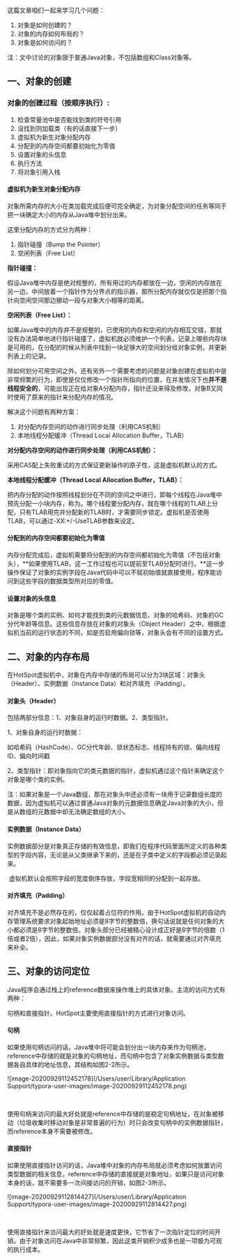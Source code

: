 这篇文章咱们一起来学习几个问题：

1. 对象是如何创建的？
2. 对象的内存如何布局的？
3. 对象是如何访问的？

注：文中讨论的对象限于普通Java对象，不包括数组和Class对象等。

## 一、对象的创建

### 对象的创建过程（按顺序执行）:

1. 检查常量池中是否能找到类的符号引用
2. 没找到则加载类（有的话直接下一步）
3. 虚拟机为新生对象分配内存
4. 分配到的内存空间都要初始化为零值
5. 设置对象的头信息
6. 执行<init>方法
7. 将对象引用入栈

#### 虚拟机为新生对象分配内存

​		对象所需内存的大小在类加载完成后便可完全确定，为对象分配空间的任务等同于把一块确定大小的内存从Java堆中划分出来。

这里分配内存的方式分为两种：

1. 指针碰撞（Bump the Pointer）
2. 空闲列表（Free List）

**指针碰撞：**

​		假设Java堆中内存是绝对规整的，所有用过的内存都放在一边，空闲的内存放在另一边，中间放着一个指针作为分界点的指示器，那所分配内存就仅仅是把那个指针向空闲空间那边挪动一段与对象大小相等的距离。

**空闲列表（Free List）：**

​		如果Java堆中的内存并不是规整的，已使用的内存和空闲的内存相互交错，那就没有办法简单地进行指针碰撞了，虚拟机就必须维护一个列表，记录上哪些内存块是可用的，在分配的时候从列表中找到一块足够大的空间划分给对象实例，并更新列表上的记录。

​		除如何划分可用空间之外，还有另外一个需要考虑的问题是对象创建在虚拟机中是非常频繁的行为，即使是仅仅修改一个指针所指向的位置，在并发情况下也**并不是线程安全的**，可能出现正在给对象A分配内存，指针还没来得及修改，对象B又同时使用了原来的指针来分配内存的情况。

解决这个问题有两种方案：

1. 对分配内存空间的动作进行同步处理（利用CAS机制）
2. 本地线程分配缓冲（Thread Local Allocation Buffer，TLAB）

**对分配内存空间的动作进行同步处理（利用CAS机制）：**

​		采用CAS配上失败重试的方式保证更新操作的原子性，这是虚拟机默认的方式。

**本地线程分配缓冲（Thread Local Allocation Buffer，TLAB）：**

​		把内存分配的动作按照线程划分在不同的空间之中进行，即每个线程在Java堆中预先分配一小块内存，称为。哪个线程要分配内存，就在哪个线程的TLAB上分配，只有TLAB用完并分配新的TLAB时，才需要同步锁定。虚拟机是否使用TLAB，可以通过-XX:+/-UseTLAB参数来设定。

#### 分配到的内存空间都要初始化为零值

​		内存分配完成后，虚拟机需要将分配到的内存空间都初始化为零值（不包括对象头），**如果使用TLAB，这一工作过程也可以提前至TLAB分配时进行。**这一步操作保证了对象的实例字段在Java代码中可以不赋初始值就直接使用，程序能访问到这些字段的数据类型所对应的零值。

#### 设置对象的头信息

​		对象是哪个类的实例、如何才能找到类的元数据信息、对象的哈希码、对象的GC分代年龄等信息。这些信息存放在对象的对象头（Object Header）之中。根据虚拟机当前的运行状态的不同，如是否启用偏向锁等，对象头会有不同的设置方式。

## 二、对象的内存布局

​		在HotSpot虚拟机中，对象在内存中存储的布局可以分为3块区域：对象头（Header）、实例数据（Instance Data）和对齐填充（Padding）。

#### 对象头（Header）

包括两部分信息：1、对象自身的运行时数据。2、类型指针。

1、对象自身的运行时数据：

​		如哈希码（HashCode）、GC分代年龄、锁状态标志、线程持有的锁、偏向线程ID、偏向时间戳

2、类型指针：即对象指向它的类元数据的指针，虚拟机通过这个指针来确定这个对象是哪个类的实例。

注：如果对象是一个Java数组，那在对象头中还必须有一块用于记录数组长度的数据，因为虚拟机可以通过普通Java对象的元数据信息确定Java对象的大小，但是从数组的元数据中却无法确定数组的大小。

#### 实例数据（Instance Data）

​		实例数据部分是对象真正存储的有效信息，即我们在程序代码里面所定义的各种类型的字段内容，无论是从父类继承下来的，还是在子类中定义的字段都必须记录起来。

​		虚拟机默认会按照字段的宽度倒序存放，字段宽相同的分配到一起存放。

#### 对齐填充（Padding）

​		对齐填充不是必然存在的，仅仅起着占位符的作用。由于HotSpot虚拟机的自动内存管理系统要求对象起始地址必须是8字节的整数倍，换句话说就是任何对象的大小都必须是8字节的整数倍。对象头部分已经被精心设计成正好是8字节的倍数（1倍或者2倍），因此，如果对象实例数据部分没有对齐的话，就需要通过对齐填充来补全。

## 三、对象的访问定位

​		Java程序会通过栈上的reference数据来操作堆上的具体对象。主流的访问方式有两种：

句柄和直接指针。HotSpot主要使用直接指针的方式进行对象访问。

#### 句柄

​		如果使用句柄访问的话，Java堆中将可能会划分出一块内存来作为句柄池，reference中存储的就是对象的句柄地址，而句柄中包含了对象实例数据与类型数据各自具体的地址信息，其结构如图2-2所示。

![image-20200929112452178](/Users/user/Library/Application Support/typora-user-images/image-20200929112452178.png)

​															<!--图2-2 通过句柄访问对象-->

​		使用句柄来访问的最大好处就是reference中存储的是稳定句柄地址，在对象被移动（垃圾收集时移动对象是非常普遍的行为）时只会改变句柄中的实例数据指针，而reference本身不需要被修改。

#### 直接指针

​		如果使用直接指针访问的话，Java堆中对象的内存布局就必须考虑如何放置访问类型数据的相关信息，reference中存储的直接就是对象地址，如果只是访问对象本身的话，就不需要多一次间接访问的开销，如图2-3所示。

![image-20200929112814427](/Users/user/Library/Application Support/typora-user-images/image-20200929112814427.png)

​													<!--图2-3 通过直接指针访问对象-->

​		使用直接指针来访问最大的好处就是速度更快，它节省了一次指针定位的时间开销，由于对象访问在Java中非常频繁，因此这类开销积少成多也是一项极为可观的执行成本。